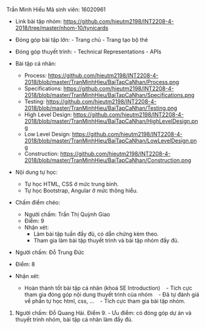 Trần Minh Hiếu
Mã sinh viên: 16020961

- Link bài tập nhóm: https://github.com/hieutm2198/INT2208-4-2018/tree/master/nhom-10/tynicards

- Đóng góp bài tập lớn:
        - Trang chủ
        - Trang tạo bộ thẻ
- Đóng góp thuyết trình:
        - Technical Representations
        - APIs
- Bài tập cá nhân:
	- Process: https://github.com/hieutm2198/INT2208-4-2018/blob/master/TranMinhHieu/BaiTapCaNhan/Process.png
	- Specifications: https://github.com/hieutm2198/INT2208-4-2018/blob/master/TranMinhHieu/BaiTapCaNhan/Specifications.png
	- Testing: https://github.com/hieutm2198/INT2208-4-2018/blob/master/TranMinhHieu/BaiTapCaNhan/Testing.png
    - High Level Design: https://github.com/hieutm2198/INT2208-4-2018/blob/master/TranMinhHieu/BaiTapCaNhan/HighLevelDesign.png
    - Low Level Design: https://github.com/hieutm2198/INT2208-4-2018/blob/master/TranMinhHieu/BaiTapCaNhan/LowLevelDesign.png
	- Construction: https://github.com/hieutm2198/INT2208-4-2018/blob/master/TranMinhHieu/BaiTapCaNhan/Construction.png

- Nội dung tự học:
    - Tự học HTML, CSS ở mức trung bình.
    - Tự học Bootstrap, Angular ở mức thông hiểu.
    

- Chấm điểm chéo:
     - Người chấm: Trần Thị Quỳnh Giao
     - Điểm: 9
     - Nhận xét:
         - Làm bài tập tuần đầy đủ, có dẫn chứng kèm theo.
         - Tham gia làm bài tập thuyết trình và bài tập nhóm đầy đủ.
		 
- Người chấm: Đỗ Trung Đức
- Điểm: 8
- Nhận xét:
    - Hoàn thành tốt bài tập cá nhân (khoá SE Introduction)
    - Tích cực tham gia đóng góp nội dung thuyết trình của nhóm
    - Đã tự đánh giá về phần tự học html, css, ...
    - Tích cực tham gia bài tập nhóm.

1. Người chấm: Đỗ Quang Hải. Điểm 9.
        - Ưu điểm: có đóng góp dự án và thuyết trình nhóm, bài tập cá nhân làm đầy đủ.
